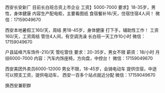 西安长安新厂 目前长白班合资上市企业
工资】5000-7000
要求】18-35岁，男性，身体健康
内容生产配电柜，主要看图纸
食宿餐补16/天，住宿住宿4人间！
微信：17159049670

西安本地暑假工160/天，周结
男18-45岁，身体健康
打下手，辅助性工作！
工资160/天，工资周结
管住4人间，有空调洗澡
长白班一天工作10小时
微信：17159049670

户县延峰汽车饰件-210/天 管吃管住
要求：20-35岁，男女不限
薪资：18/小时 月综6000-7000
内容：汽车内饰座椅，方向盘，中控台！
微信：17159049670

西安美团外卖员6000-12000
男女不限，18-45岁，会骑电动车
提供住宿，中途可以预支工资，提供电动车，
西安一百多个站点就近分配
微信：17159049670

换西安兼职群 
